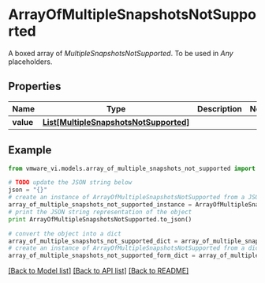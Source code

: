 # ArrayOfMultipleSnapshotsNotSupported

A boxed array of *MultipleSnapshotsNotSupported*. To be used in *Any* placeholders. 

## Properties
Name | Type | Description | Notes
------------ | ------------- | ------------- | -------------
**value** | [**List[MultipleSnapshotsNotSupported]**](MultipleSnapshotsNotSupported.md) |  | 

## Example

```python
from vmware_vi.models.array_of_multiple_snapshots_not_supported import ArrayOfMultipleSnapshotsNotSupported

# TODO update the JSON string below
json = "{}"
# create an instance of ArrayOfMultipleSnapshotsNotSupported from a JSON string
array_of_multiple_snapshots_not_supported_instance = ArrayOfMultipleSnapshotsNotSupported.from_json(json)
# print the JSON string representation of the object
print ArrayOfMultipleSnapshotsNotSupported.to_json()

# convert the object into a dict
array_of_multiple_snapshots_not_supported_dict = array_of_multiple_snapshots_not_supported_instance.to_dict()
# create an instance of ArrayOfMultipleSnapshotsNotSupported from a dict
array_of_multiple_snapshots_not_supported_form_dict = array_of_multiple_snapshots_not_supported.from_dict(array_of_multiple_snapshots_not_supported_dict)
```
[[Back to Model list]](../README.md#documentation-for-models) [[Back to API list]](../README.md#documentation-for-api-endpoints) [[Back to README]](../README.md)


